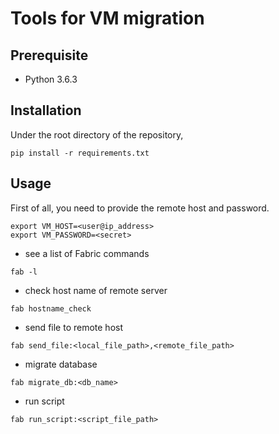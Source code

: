# Tools for VM migration

## Prerequisite
- Python 3.6.3 

## Installation
Under the root directory of the repository,
```
pip install -r requirements.txt
```

## Usage
First of all, you need to provide the remote host and password.
```
export VM_HOST=<user@ip_address>
export VM_PASSWORD=<secret>
```
- see a list of Fabric commands
```
fab -l
```
- check host name of remote server
```
fab hostname_check
```
- send file to remote host
```
fab send_file:<local_file_path>,<remote_file_path>
```
- migrate database
```
fab migrate_db:<db_name>
```
- run script
```
fab run_script:<script_file_path>
```
